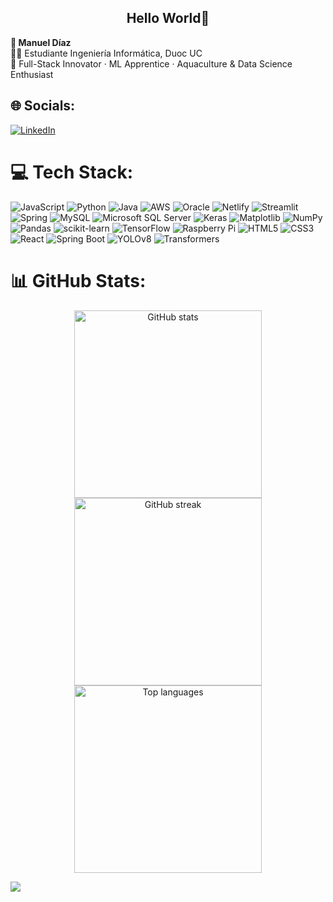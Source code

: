 <h2 align="center">Hello World🚀</h2>

<div align="left">
  <strong>👋 Manuel Díaz</strong><br>
  👨‍💻 Estudiante Ingeniería Informática, Duoc UC<br>
  🚀 Full-Stack Innovator · ML Apprentice · Aquaculture & Data Science Enthusiast
</div>


## 🌐 Socials:
[![LinkedIn](https://img.shields.io/badge/LinkedIn-%230077B5.svg?logo=linkedin&logoColor=white)](https://linkedin.com/in/manueladmn)


# 💻 Tech Stack:
![JavaScript](https://img.shields.io/badge/javascript-%23323330.svg?style=flat-square&logo=javascript&logoColor=%23F7DF1E)
![Python](https://img.shields.io/badge/python-3670A0?style=flat-square&logo=python&logoColor=ffdd54)
![Java](https://img.shields.io/badge/java-%23ED8B00.svg?style=flat-square&logo=openjdk&logoColor=white)
![AWS](https://img.shields.io/badge/AWS-%23FF9900.svg?style=flat-square&logo=amazon-aws&logoColor=white)
![Oracle](https://img.shields.io/badge/Oracle-F80000?style=flat-square&logo=oracle&logoColor=white)
![Netlify](https://img.shields.io/badge/netlify-%23000000.svg?style=flat-square&logo=netlify&logoColor=#00C7B7)
![Streamlit](https://img.shields.io/badge/Streamlit-%23FE4B4B.svg?style=flat-square&logo=streamlit&logoColor=white)
![Spring](https://img.shields.io/badge/spring-%236DB33F.svg?style=flat-square&logo=spring&logoColor=white)
![MySQL](https://img.shields.io/badge/mysql-4479A1.svg?style=flat-square&logo=mysql&logoColor=white)
![Microsoft SQL Server](https://img.shields.io/badge/Microsoft%20SQL%20Server-CC2927?style=flat-square&logo=microsoft%20sql%20server&logoColor=white)
![Keras](https://img.shields.io/badge/Keras-%23D00000.svg?style=flat-square&logo=Keras&logoColor=white)
![Matplotlib](https://img.shields.io/badge/Matplotlib-%23ffffff.svg?style=flat-square&logo=Matplotlib&logoColor=black)
![NumPy](https://img.shields.io/badge/numpy-%23013243.svg?style=flat-square&logo=numpy&logoColor=white)
![Pandas](https://img.shields.io/badge/pandas-%23150458.svg?style=flat-square&logo=pandas&logoColor=white)
![scikit-learn](https://img.shields.io/badge/scikit--learn-%23F7931E.svg?style=flat-square&logo=scikit-learn&logoColor=white)
![TensorFlow](https://img.shields.io/badge/TensorFlow-%23FF6F00.svg?style=flat-square&logo=TensorFlow&logoColor=white)
![Raspberry Pi](https://img.shields.io/badge/-Raspberry_Pi-C51A4A?style=flat-square&logo=Raspberry-Pi)
![HTML5](https://img.shields.io/badge/html5-%23E34F26.svg?style=flat-square&logo=html5&logoColor=white)
![CSS3](https://img.shields.io/badge/css3-%231572B6.svg?style=flat-square&logo=css3&logoColor=white)
![React](https://img.shields.io/badge/react-%2320232a.svg?style=flat-square&logo=react&logoColor=%2361DAFB)
![Spring Boot](https://img.shields.io/badge/spring%20boot-%236DB33F.svg?style=flat-square&logo=springboot&logoColor=white)
![YOLOv8](https://img.shields.io/badge/YOLOv8-%23000000.svg?style=flat-square&logo=ultralytics&logoColor=white)
![Transformers](https://img.shields.io/badge/Transformers-%23FFD21E.svg?style=flat-square&logo=huggingface&logoColor=black)



# 📊 GitHub Stats:
<div align="center">
  <img src="https://github-readme-stats.vercel.app/api?username=ManuelADMN&theme=gotham&hide_border=true&include_all_commits=true&count_private=false&show_icons=true&locale=en&layout=compact" width="300" alt="GitHub stats" />
  <img src="https://nirzak-streak-stats.vercel.app/?user=ManuelADMN&theme=gotham&hide_border=true&locale=en" width="300" alt="GitHub streak" />
  <img src="https://github-readme-stats.vercel.app/api/top-langs/?username=ManuelADMN&theme=gotham&hide_border=true&layout=compact" width="300" alt="Top languages" />
</div>


[![](https://visitcount.itsvg.in/api?id=ManuelADMN&icon=0&color=0)](https://visitcount.itsvg.in)
